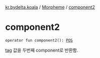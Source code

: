 [kr.bydelta.koala](../index.md) / [Morpheme](index.md) / [component2](./component2.md)

# component2

`operator fun component2(): `[`POS`](../-p-o-s/index.md)

[tag](tag.md) 값을 두번째 component로 반환함.

